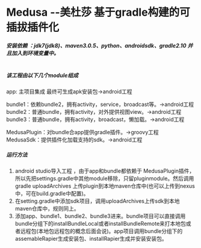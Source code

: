 # Medusa --美杜莎 基于gradle构建的可插拔插件化
##### 安装依赖 ：jdk7(jdk8)、maven3.0.5、python、androidsdk、gradle2.10 并且加入到环境变量中。    
#
#
#
#
##### 该工程由以下几个module组成  

app: 主项目集成 最终可生成apk安装包->android工程  

bundle1：依赖bundle2，拥有activity，service，broadcast等。->android工程    
bundle2：普通bundle，拥有activity，对外提供视图view。->android工程    
bundle3：普通bundle，拥有activity，broadcast，懒加载。->android工程    

MedusaPlugin：对bundle合app提供gradle插件。->groovy工程  
MedusaSdk：提供插件化加载支持的sdk。->android工程

##### 运行方法
1.  android studio导入工程 ，由于app和bundle都依赖于 MedusaPlugin插件，所以先把settings.gradle中其他module移除，只留pluginmodule。然后调用gradle uploadArchives 上传plugin到本地maven仓库中(也可以上传到nexus中，可在build.gradle中配置)。
2.  在setting.gradle中添加sdk项目，调用uploadArchives上传sdk到本地maven仓库中，规则同上。
3.  添加app、bundle1、bundle2、bundle3进来。bundle项目可以直接调用bundle分组下的installBundleLocal或者installBundleRemote来打本地包或者远程包(本地包远程包的概念后面会说)。app项目调用bundle分组下的assemableRapier生成安装包、installRapier生成并安装安装包。








